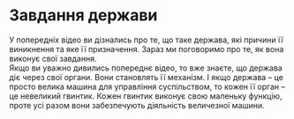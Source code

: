 # Завдання держави

У попередніх відео ви дізнались про те, що таке держава, які причини її виникнення та яке її призначення. Зараз ми поговоримо про те, як вона виконує свої завдання.         
Якщо ви уважно дивились попереднє відео, то вже знаєте, що держава діє через свої органи. Вони становлять її механізм. І якщо держава – це просто велика машина для управління суспільством, то кожен її орган – це невеликий гвинтик. Кожен гвинтик виконує свою маленьку функцію, проте усі разом вони забезпечують діяльність величезної машини.